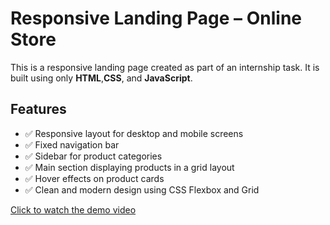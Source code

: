 # Responsive Landing Page – Online Store

This is a responsive landing page created as part of an internship task. It is built using only **HTML**,**CSS**, and **JavaScript**.

## Features

- ✅ Responsive layout for desktop and mobile screens
- ✅ Fixed navigation bar
- ✅ Sidebar for product categories
- ✅ Main section displaying products in a grid layout
- ✅ Hover effects on product cards
- ✅ Clean and modern design using CSS Flexbox and Grid

[Click to watch the demo video](https://drive.google.com/file/d/1e8gHE9NIp2_9EJTnCMxgIxRQ-f6TbfQ_/view?usp=sharing)
